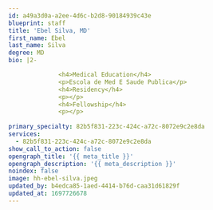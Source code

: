 ```yaml
---
id: a49a3d0a-a2ee-4d6c-b2d8-90184939c43e
blueprint: staff
title: 'Ebel Silva, MD'
first_name: Ebel
last_name: Silva
degree: MD
bio: |2-

              <h4>Medical Education</h4>
              <p>Escola de Med E Saude Publica</p>
              <h4>Residency</h4>
              <p></p>
              <h4>Fellowship</h4>
              <p></p>
          
primary_specialty: 82b5f831-223c-424c-a72c-8072e9c2e8da
services:
  - 82b5f831-223c-424c-a72c-8072e9c2e8da
show_call_to_action: false
opengraph_title: '{{ meta_title }}'
opengraph_description: '{{ meta_description }}'
noindex: false
image: hh-ebel-silva.jpeg
updated_by: b4edca85-1aed-4414-b76d-caa31d61829f
updated_at: 1697726678
---
```

